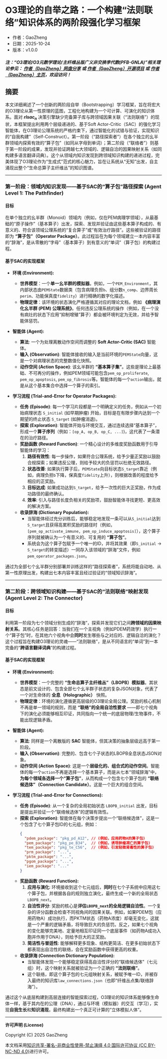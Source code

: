 # O3理论的自举之路：一个构建“法则联络”知识体系的两阶段强化学习框架

- 作者：GaoZheng
- 日期：2025-10-24
- 版本：v1.0.0

#### ***注：“O3理论/O3元数学理论/主纤维丛版广义非交换李代数(PFB-GNLA)”相关理论参见： [作者（GaoZheng）网盘分享](https://drive.google.com/drive/folders/1lrgVtvhEq8cNal0Aa0AjeCNQaRA8WERu?usp=sharing) 或 [作者（GaoZheng）开源项目](https://github.com/CTaiDeng/open_meta_mathematical_theory) 或 [作者（GaoZheng）主页](https://mymetamathematics.blogspot.com)，欢迎访问！***

## 摘要
本文详细阐述了一个创新的两阶段自举（Bootstrapping）学习框架，旨在将宏大的O3理论从第一性原理的蓝图，工程化地构建为一个可计算、可演化的知识体系。面对 **$rlsac_n$** 决策引擎缺少完备算子库与跨领域因果关联（“法则联络”）的现状，本框架提出利用两个层级递进的、基于Soft Actor-Critic（SAC）的强化学习智能体，在O3理论公理系统的严格约束下，通过智能化的试错与验证，实现知识的“自我构建”（Self-Construct）。第一阶段（“路径探索者”）在各个独立的幺半群领域内探索有效的“算子包”（如同从字母到单词）；第二阶段（“联络者”）则基于第一阶段的成果，发现并验证跨越七大领域的、逻辑自洽的因果映射关系（如同构建多语言翻译词典）。这个从领域内知识发现到跨领域知识构建的递进过程，完美体现了O3理论作为“生成式”范式的核心魅力，旨在让系统从“无知”出发，自主涌现出整个“生命总算子主纤维丛”的知识图谱。

-----

### **第一阶段：领域内知识发现——基于SAC的“算子包”路径探索 (Agent Level 1: The Pathfinder)**

#### **目标**

在单个独立的幺半群（Monoid）领域内（例如，仅在PEM病理学领域），从最基础的“原子操作”（基本算子）出发，探索、发现并验证由这些基本算子构成的、有意义的、符合该领域公理系统的“复合算子”或“有效治疗路径”。这些被验证的路径即为 **“算子包”（Operator Package）**。此过程旨在为每个领域建立一本内容丰富的“辞海”，是从零散的“字母”（基本算子）到有意义的“单词”（算子包）的构建过程。

#### **基于SAC的实现框架**

  * **环境 (Environment):**

      * **世界模型**：一个**单一幺半群的模拟器**。例如，一个`PEM_Environment`，其内部状态由`PEMState`数据类（包含病理负担`b`、组分数`n_comp`、边界周长`perim`、功能保真度`fidelity`）进行精确的数字化描述。
      * **物理定律**：该环境的状态演化严格遵循其对应的理论文档，例如 **《病理演化幺半群 (PEM) 公理系统》**。任何违反公理系统的操作（例如，在一个没有病灶的状态下应用“抑制增殖”算子）都会被环境判定为无效，并给予智能体惩罚。

  * **智能体 (Agent):**

      * **算法**: 一个为处理离散动作空间而调整的 **Soft Actor-Critic (SAC)** 智能体。
      * **输入 (Observation)**: 智能体接收的输入是当前环境的`PEMState`向量，这是一个对病理状态的完整数值化快照。
      * **动作空间 (Action Space)**: 该幺半群的 **“基本算子集”**。这些是理论上最基础、不可再分的操作，例如PEM领域可能包含`pem_op_proliferate`, `pem_op_apoptosis`, `pem_op_fibrosis`等。智能体的每一个`action`输出，就是从这个基本集合中选择一个算子的索引。

  * **学习流程 (Trial-and-Error for Operator Packages):**

      * **任务 (Episode)**: 每一个学习片段都是一个明确定义的任务，例如从一个初始病理状态 `S_initial` (如早期肿瘤) 开始，目标是在有限步骤内达到一个期望的终止状态 `S_target` (如肿瘤消退)。
      * **探索 (Exploration)**: 智能体开始与环境交互，通过连续选择“基本算子”，形成一个**算子序列**（例如：`[op_A, op_B, op_C, ...]`)，这代表了一条潜在的治疗路径。
      * **奖励函数 (Reward Function)**: 一个精心设计的多维度奖励函数用于引导智能体的学习：
        1.  **路径有效性**: 每一步操作，如果符合公理系统，给予少量正奖励以鼓励合规探索；如果违反公理，则给予较大的负惩罚以杜绝无效路径。
        2.  **状态改善**: 如果执行算子后，`PEMState`向目标状态`S_target`靠近（例如，病理负担`b`下降，保真度`fidelity`上升），则根据改善的程度给予相应的正奖励。
        3.  **目标达成**: 如果成功达到`S_target`，给予一次性的巨大正奖励，作为成功路径的最终确认。
        4.  **效率**: 引入与路径长度负相关的奖励项，鼓励智能体寻找更短、更高效的解决方案。
      * **收录辞海 (Dictionary Population):**
          * 当智能体经过充分训练后，能够稳定地发现一条可以从`S_initial`达到`S_target`且获得高累积奖励的路径时（例如，`[pem_op_activate_immune, pem_op_induce_apoptosis]`），这个算子序列就被确认为一个有意义的、可复用的 **“算子包”**。
          * 系统会为这个算子包赋予一个唯一的ID，并将其效果（即`S_initial` -> `S_target`的转变描述）一同存入该领域的“辞海”文件，例如 `pem_operator_packages.json`。

通过为全部七个幺半群分别部署并训练这样的“路径探索者”，系统将能自动地、从第一性原理出发，构建出七本内容丰富且经过验证的“领域知识辞海”。

---

### **第二阶段：跨领域知识构建——基于SAC的“法则联络”映射发现 (Agent Level 2: The Connector)**

#### **目标**

利用第一阶段为七个领域分别生成的“辞海”，探索并发现它们之间**跨领域的因果映射关系**。其核心任务是回答：当我们在一个主视角（例如PDEM药效学）执行一个“算子包”时，在其他六个视角中会**同时**发生哪些与之对应的、逻辑自洽的演化？这个过程旨在构建O3理论的灵魂——“法则联络”，是从不同语言的“单词”到一本完备的“**跨语言翻译词典**”的构建过程。

#### **基于SAC的实现框架**

  * **环境 (Environment):**

      * **世界模型**：一个完整的 **“生命总算子主纤维丛”（LBOPB）模拟器**。其状态是前文设计的、包含全部七个幺半群子状态的复杂JSON对象，代表了一个对生命体的 **全息（Holographic）** 快照。
      * **物理定律**：环境的演化遵循更高层级的O3理论全局公理。奖励的核心机制不再是单一领域的规则，而是 **“联络”的全局自洽性要求** ——即七个视角下的演化必须能够相互印证，共同指向一个统一的底层物理/生物事件，不能出现逻辑矛盾。

  * **智能体 (Agent):**

      * **算法**: 同样是一个离散版的 **SAC** 智能体，但其决策的抽象层级远高于第一阶段。
      * **输入 (Observation)**: 完整的、包含七个子状态的LBOPB全息状态JSON对象。
      * **动作空间 (Action Space)**: 这是一个**层级化的、组合式的动作空间**。智能体的每一个`action`不再是选择一个基本算子，而是从七本“领域辞海”中，**为每个领域各选择一个“算子包”**，从而构成一个包含七个算子包的 **“联络候选体”（Connection Candidate）**。这是一个巨大的组合空间。

  * **学习流程 (Trial-and-Error for Connections):**

      * **任务 (Episode)**: 从一个复杂的全局初始状态 `LBOPB_initial` 出发，目标是提出并验证一个“联络候选体”的逻辑有效性。
      * **探索 (Exploration)**: 智能体在每个决策步提出一个“联络候选体”，这是一个包含了七个算子包ID的七元组，例如：
        ```json
        {
          "pdem_package": "pkg_pd_A12", // (例如，应用药物A的算子包)
          "pem_package": "pkg_pe_B34",  // (例如，诱导肿瘤凋亡的算子包)
          "tem_package": "pkg_te_C56",  // (例如，引发轻微肾毒性的算子包)
          "prm_package": "...",
          "pktm_package": "...",
          "pgom_package": "...",
          "iem_package": "..."
        }
        ```
      * **奖励函数 (Reward Function):**
        1.  **应用与演化**: 环境接收到这个七元组后，**同时**在七个子系统中应用这七个算子包，并根据各自的规则独立演化，最终生成一个新的全局状态 `LBOPB_next`。
        2.  **自洽性评分**: 奖励的核心是**评估`LBOPB_next`的全局逻辑自洽性**。一个复杂的评分函数会检查不同视角间的因果关联。例如，如果PDEM包（应用药物A）成功执行，而PKTM状态（药物A浓度）却毫无变化，这就是一个严重的逻辑矛盾，将导致巨大的负惩罚。反之，如果七个视角的变化能够完美地、定量地相互印证同一个底层事件（如药物A成功入胞并作用于DNA），则给予巨大的正奖励。
        3.  **简洁性与普适性**: 能够解释更多现象、结构更简洁、在更多初始状态下都表现出自洽性的联络，会在奖励函数中获得更高的权重。
      * **收录辞海 (Connection Dictionary Population):**
          * 当智能体发现一个能够稳定获得高自洽性评分的“联络候选体”（七元组）时，这个映射关系就被验证为一个正确的 **“法则联络”**。
          * 这个联络，即这个算子包的七元组映射关系，被赋予唯一ID，并被存入最终的知识库`law_connections.json`（也即“纤维丛点集/联络辞海”）。

通过这个从底层构建到高层连接的智能探索过程，O3理论的知识体系能够像生命体一样，基于其内在的公理（DNA），通过与环境（模拟器）的交互（学习），实现**自我生长**和**知识涌现**，最终构建出一个真正可计算的“立体模拟人体”。

---

**许可声明 (License)**

Copyright (C) 2025 GaoZheng

本文档采用[知识共享-署名-非商业性使用-禁止演绎 4.0 国际许可协议 (CC BY-NC-ND 4.0)](https://creativecommons.org/licenses/by-nc-nd/4.0/deed.zh-Hans)进行许可。

